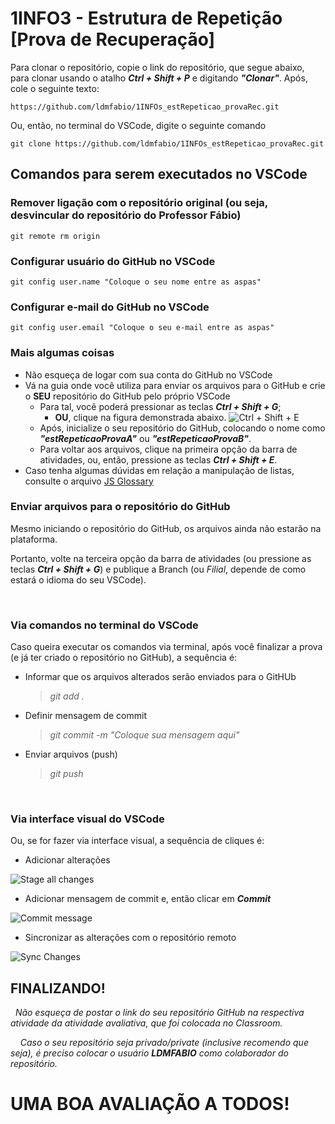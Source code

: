 # 1INFO3 - Estrutura de Repetição [Prova de Recuperação]

Para clonar o repositório, copie o link do repositório, que segue abaixo, para clonar usando o atalho _**Ctrl + Shift + P**_ e digitando _**"Clonar"**_. Após, cole o seguinte texto:
```git
https://github.com/ldmfabio/1INFOs_estRepeticao_provaRec.git
```

Ou, então, no terminal do VSCode, digite o seguinte comando
```git
git clone https://github.com/ldmfabio/1INFOs_estRepeticao_provaRec.git
```

## Comandos para serem executados no VSCode

### Remover ligação com o repositório original (ou seja, desvincular do repositório do Professor Fábio)
```git
git remote rm origin
```

### Configurar usuário do GitHub no VSCode
```git
git config user.name "Coloque o seu nome entre as aspas"
```

### Configurar e-mail do GitHub no VSCode
```git
git config user.email "Coloque o seu e-mail entre as aspas"
```

### Mais algumas coisas
- Não esqueça de logar com sua conta do GitHub no VSCode
- Vá na guia onde você utiliza para enviar os arquivos para o GitHub e crie o **SEU** repositório do GitHub pelo próprio VSCode
  - Para tal, você poderá pressionar as teclas **_Ctrl + Shift + G_**;
    - **OU**, clique na figura demonstrada abaixo.
  ![Ctrl + Shift + E](ctrlshifte.png)
  - Após, inicialize o seu repositório do GitHub, colocando o nome como _**"estRepeticaoProvaA"**_ ou _**"estRepeticaoProvaB"**_.
  - Para voltar aos arquivos, clique na primeira opção da barra de atividades, ou, então, pressione as teclas **_Ctrl + Shift + E_**.
- Caso tenha algumas dúvidas em relação a manipulação de listas, consulte o arquivo [JS Glossary](JS_glossary.pdf)

### Enviar arquivos para o repositório do GitHub

Mesmo iniciando o repositório do GitHub, os arquivos ainda não estarão na plataforma. 

Portanto, volte na terceira opção da barra de atividades (ou pressione as teclas **_Ctrl + Shift + G_**) e publique a Branch (ou _Filial_, depende de como estará o idioma do seu VSCode).

&nbsp;
&nbsp;

### **Via comandos no terminal do VSCode**
Caso queira executar os comandos via terminal, após você finalizar a prova (e já ter criado o repositório no GitHub), a sequência é:

- Informar que os arquivos alterados serão enviados para o GitHUb
    > _git add ._
- Definir mensagem de commit
    > _git commit -m "Coloque sua mensagem aqui"_
- Enviar arquivos (push)
    > _git push_

&nbsp;
&nbsp;

### **Via interface visual do VSCode**
Ou, se for fazer via interface visual, a sequência de cliques é:
- Adicionar alterações

![Stage all changes](1_stage.png)
- Adicionar mensagem de commit e, então clicar em **_Commit_**

![Commit message](2_commit.png)
- Sincronizar as alterações com o repositório remoto

![Sync Changes](3_syncChanges.png)


## **FINALIZANDO!**

&nbsp;
_Não esqueça de postar o link do seu repositório GitHub na respectiva atividade da atividade avaliativa, que foi colocada no Classroom._

&nbsp;
&nbsp;
_Caso o seu repositório seja privado/private (inclusive recomendo que seja), é preciso colocar o usuário **LDMFABIO** como colaborador do repositório._


# **UMA BOA AVALIAÇÃO A TODOS!**